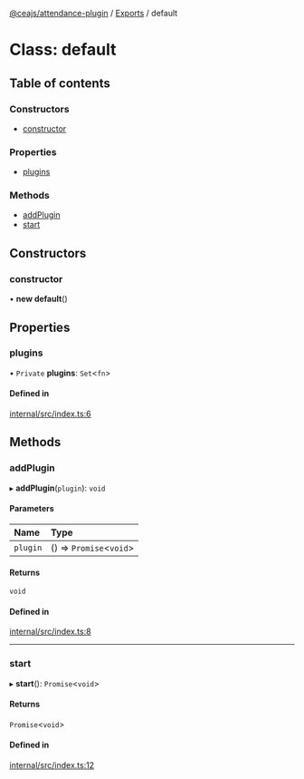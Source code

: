 [@ceajs/attendance-plugin](README.md) / [Exports](modules.md) / default

# Class: default

## Table of contents

### Constructors

- [constructor](classes/default.md#constructor)

### Properties

- [plugins](classes/default.md#plugins)

### Methods

- [addPlugin](classes/default.md#addplugin)
- [start](classes/default.md#start)

## Constructors

### constructor

• **new default**()

## Properties

### plugins

• `Private` **plugins**: `Set`<`fn`\>

#### Defined in

[internal/src/index.ts:6](https://github.com/ceajs/cea/blob/4983b2a/internal/src/index.ts#L6)

## Methods

### addPlugin

▸ **addPlugin**(`plugin`): `void`

#### Parameters

| Name | Type |
| :------ | :------ |
| `plugin` | () => `Promise`<`void`\> |

#### Returns

`void`

#### Defined in

[internal/src/index.ts:8](https://github.com/ceajs/cea/blob/4983b2a/internal/src/index.ts#L8)

___

### start

▸ **start**(): `Promise`<`void`\>

#### Returns

`Promise`<`void`\>

#### Defined in

[internal/src/index.ts:12](https://github.com/ceajs/cea/blob/4983b2a/internal/src/index.ts#L12)
